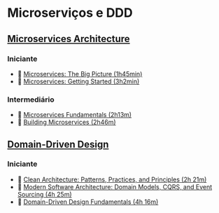 # Microserviços e DDD

## [Microservices Architecture](https://app.pluralsight.com/paths/skills/microservices-architecture)

### Iniciante

- :black_square_button: [Microservices: The Big Picture (1h45min)](https://app.pluralsight.com/library/courses/spring-big-picture/table-of-contents)
- :black_square_button: [Microservices: Getting Started (3h2min)](https://app.pluralsight.com/library/courses/spring-big-picture/table-of-contents)

### Intermediário

- :black_square_button: [Microservices Fundamentals (2h13m)](https://app.pluralsight.com/library/courses/spring-big-picture/table-of-contents)
- :black_square_button: [Building Microservices (2h46m)](https://app.pluralsight.com/library/courses/spring-big-picture/table-of-contents)

## [Domain-Driven Design](https://app.pluralsight.com/paths/skills/domain-driven-design)

### Iniciante

- :black_square_button: [Clean Architecture: Patterns, Practices, and Principles (2h 21m)](https://app.pluralsight.com/library/courses/clean-architecture-patterns-practices-principles/table-of-contents)
- :black_square_button: [Modern Software Architecture: Domain Models, CQRS, and Event Sourcing (4h 25m)](https://app.pluralsight.com/library/courses/modern-software-architecture-domain-models-cqrs-event-sourcing/table-of-contents)
- :black_square_button: [Domain-Driven Design Fundamentals (4h 16m)](https://app.pluralsight.com/library/courses/domain-driven-design-fundamentals/table-of-contents)
